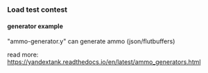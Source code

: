 ### Load test contest  
#### generator example  

"ammo-generator.y" can generate ammo (json/flutbuffers)


read more:  
https://yandextank.readthedocs.io/en/latest/ammo_generators.html  